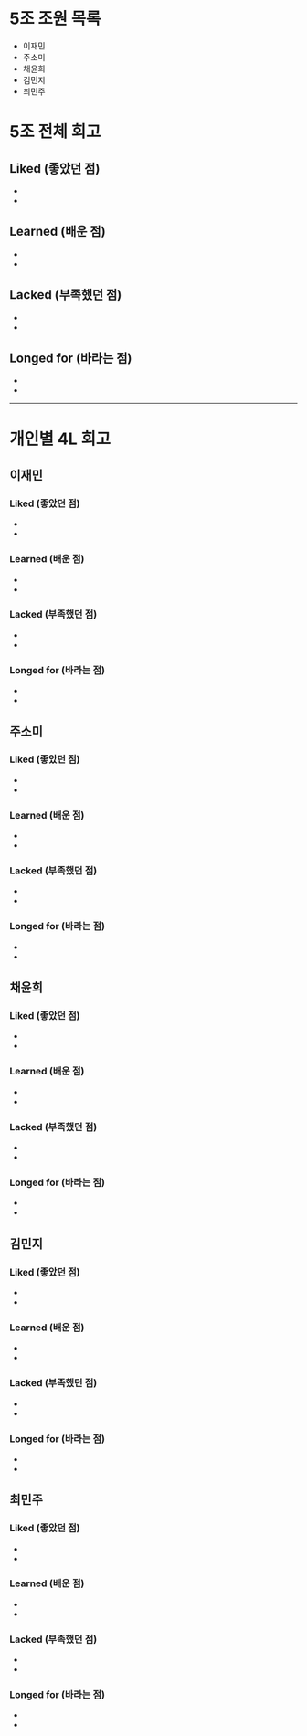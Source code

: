 # 5조 조원 목록
- 이재민
- 주소미
- 채윤희
- 김민지
- 최민주

# 5조 전체 회고

## Liked (좋았던 점)
- 
- 

## Learned (배운 점)
- 
- 

## Lacked (부족했던 점)
- 
- 

## Longed for (바라는 점)
- 
- 

---

# 개인별 4L 회고

## 이재민

### Liked (좋았던 점)
- 
- 

### Learned (배운 점)
- 
- 

### Lacked (부족했던 점)
- 
- 

### Longed for (바라는 점)
- 
- 

## 주소미

### Liked (좋았던 점)
- 
- 

### Learned (배운 점)
- 
- 

### Lacked (부족했던 점)
- 
- 

### Longed for (바라는 점)
- 
- 

## 채윤희

### Liked (좋았던 점)
- 
- 

### Learned (배운 점)
- 
- 

### Lacked (부족했던 점)
- 
- 

### Longed for (바라는 점)
- 
- 

## 김민지

### Liked (좋았던 점)
- 
- 

### Learned (배운 점)
- 
- 

### Lacked (부족했던 점)
- 
- 

### Longed for (바라는 점)
- 
- 

## 최민주

### Liked (좋았던 점)
- 
- 

### Learned (배운 점)
- 
- 

### Lacked (부족했던 점)
- 
- 

### Longed for (바라는 점)
- 
- 